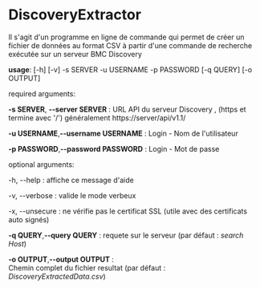# DiscoveryExtractor



Il s'agit d'un programme en ligne de commande qui permet de créer un fichier de données au format CSV à partir d'une commande de recherche exécutée sur un serveur BMC Discovery


**usage**: [-h] [-v] -s SERVER -u USERNAME -p PASSWORD [-q QUERY] [-o OUTPUT]



required arguments:

  **-s SERVER**, **--server SERVER**  : 
  URL API du serveur Discovery , (https et termine avec '/') généralement https://server/api/v1.1/

  **-u USERNAME**,**--username USERNAME**  :
  Login - Nom de l'utilisateur

  **-p PASSWORD**,**--password PASSWORD**  :
  Login - Mot de passe


optional arguments:

  -h, --help       :     affiche ce message d'aide

  -v, --verbose    :     valide le mode verbeux

  -x, --unsecure   :     ne vérifie pas le certificat SSL (utile
avec des certificats auto signés)

  **-q QUERY**,**--query QUERY**  :
  requete sur le serveur (par défaut : *search Host*)

  **-o OUTPUT**,**--output OUTPUT**  :   
  Chemin complet du fichier resultat (par défaut : *DiscoveryExtractedData.csv*)

